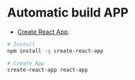 # Automatic build APP

* [Create React App](https://facebook.github.io/react/blog/2016/07/22/create-apps-with-no-configuration.html).

```bash
# Install 
npm install -g create-react-app

# Create App
create-react-app react-app
```

